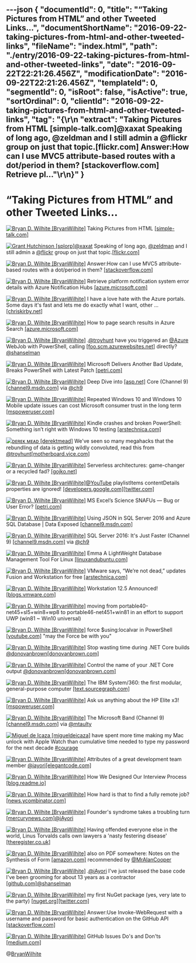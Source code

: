 ---json
{
  "documentId": 0,
  "title": "“Taking Pictures from HTML” and other Tweeted Links…",
  "documentShortName": "2016-09-22-taking-pictures-from-html-and-other-tweeted-links",
  "fileName": "index.html",
  "path": "./entry/2016-09-22-taking-pictures-from-html-and-other-tweeted-links",
  "date": "2016-09-22T22:21:26.456Z",
  "modificationDate": "2016-09-22T22:21:26.456Z",
  "templateId": 0,
  "segmentId": 0,
  "isRoot": false,
  "isActive": true,
  "sortOrdinal": 0,
  "clientId": "2016-09-22-taking-pictures-from-html-and-other-tweeted-links",
  "tag": "{\r\n  \"extract\": \"Taking Pictures from HTML [simple-talk.com]@xaxat Speaking of long ago, @zeldman and I still admin a @flickr group on just that topic.[flickr.com] Answer:How can I use MVC5 attribute-based routes with a dot/period in them? [stackoverflow.com] Retrieve pl...\"\r\n}"
}
---

# “Taking Pictures from HTML” and other Tweeted Links…

[<img alt="Bryan D. Wilhite [BryanWilhite]" src="https://songhay.blob.core.windows.net/shared-social-twitter/BryanWilhite.jpeg">](http://songhayblog.azurewebsites.net/ "Bryan D. Wilhite [BryanWilhite]") Taking Pictures from HTML [[simple-talk.com]](https://www.simple-talk.com/dotnet/asp-net/taking-pictures-html/)

[<img alt="Grant Hutchinson [splorp]" src="https://songhay.blob.core.windows.net/shared-social-twitter/splorp.jpeg">](http://splorp.com/ "Grant Hutchinson [splorp]")[@xaxat](http://twitter.com/xaxat) Speaking of long ago, [@zeldman](http://twitter.com/zeldman) and I still admin a [@flickr](http://twitter.com/flickr) group on just that topic.[[flickr.com]](https://www.flickr.com/groups/underwearshowing/)

[<img alt="Bryan D. Wilhite [BryanWilhite]" src="https://songhay.blob.core.windows.net/shared-social-twitter/BryanWilhite.jpeg">](http://songhayblog.azurewebsites.net/ "Bryan D. Wilhite [BryanWilhite]") Answer:How can I use MVC5 attribute-based routes with a dot/period in them? [[stackoverflow.com]](http://stackoverflow.com/a/28693331/22944?stw=2)

[<img alt="Bryan D. Wilhite [BryanWilhite]" src="https://songhay.blob.core.windows.net/shared-social-twitter/BryanWilhite.jpeg">](http://songhayblog.azurewebsites.net/ "Bryan D. Wilhite [BryanWilhite]") Retrieve platform notification system error details with Azure Notification Hubs [[azure.microsoft.com]](https://azure.microsoft.com/en-us/blog/retrieve-platform-notification-system-error-details-with-azure-notification-hubs/)

[<img alt="Bryan D. Wilhite [BryanWilhite]" src="https://songhay.blob.core.windows.net/shared-social-twitter/BryanWilhite.jpeg">](http://songhayblog.azurewebsites.net/ "Bryan D. Wilhite [BryanWilhite]") I have a love hate with the Azure portals. Some days it's fast and lets me do exactly what I want, other ... [[chriskirby.net]](http://chriskirby.net/blog/running-your-azure-webjobs-with-the-kudu-api)

[<img alt="Bryan D. Wilhite [BryanWilhite]" src="https://songhay.blob.core.windows.net/shared-social-twitter/BryanWilhite.jpeg">](http://songhayblog.azurewebsites.net/ "Bryan D. Wilhite [BryanWilhite]") How to page search results in Azure Search [[azure.microsoft.com]](https://azure.microsoft.com/en-us/documentation/articles/search-pagination-page-layout/)

[<img alt="Bryan D. Wilhite [BryanWilhite]" src="https://songhay.blob.core.windows.net/shared-social-twitter/BryanWilhite.jpeg">](http://songhayblog.azurewebsites.net/ "Bryan D. Wilhite [BryanWilhite]") .[@troyhunt](http://twitter.com/troyhunt) have you triggered an [@Azure](http://twitter.com/Azure) WebJob with PowerShell, calling [[foo.scm.azurewebsites.net]](http://FOO.scm.azurewebsites.net/api/triggeredwebjobs/BAR) directly? [@shanselman](http://twitter.com/shanselman)

[<img alt="Bryan D. Wilhite [BryanWilhite]" src="https://songhay.blob.core.windows.net/shared-social-twitter/BryanWilhite.jpeg">](http://songhayblog.azurewebsites.net/ "Bryan D. Wilhite [BryanWilhite]") Microsoft Delivers Another Bad Update, Breaks PowerShell with Latest Patch [[petri.com]](https://www.petri.com/microsoft-delivers-another-bad-update-breaks-powershell-latest-patch)

[<img alt="Bryan D. Wilhite [BryanWilhite]" src="https://songhay.blob.core.windows.net/shared-social-twitter/BryanWilhite.jpeg">](http://songhayblog.azurewebsites.net/ "Bryan D. Wilhite [BryanWilhite]") Deep Dive into [[asp.net]](http://ASP.NET) Core (Channel 9) [[channel9.msdn.com]](https://channel9.msdn.com/Events/Visual-Studio/Visual-Studio-Live-Redmond-2016/TH17) via [@ch9](http://twitter.com/ch9)

[<img alt="Bryan D. Wilhite [BryanWilhite]" src="https://songhay.blob.core.windows.net/shared-social-twitter/BryanWilhite.jpeg">](http://songhayblog.azurewebsites.net/ "Bryan D. Wilhite [BryanWilhite]") Repeated Windows 10 and Windows 10 Mobile update issues can cost Microsoft consumer trust in the long term [[mspoweruser.com]](http://mspoweruser.com/repeated-windows-10-windows-10-mobile-update-issues-can-cost-microsoft-consumer-trust-long-term/)

[<img alt="Bryan D. Wilhite [BryanWilhite]" src="https://songhay.blob.core.windows.net/shared-social-twitter/BryanWilhite.jpeg">](http://songhayblog.azurewebsites.net/ "Bryan D. Wilhite [BryanWilhite]") Kindle crashes and broken PowerShell: Something isn’t right with Windows 10 testing [[arstechnica.com]](http://arstechnica.com/information-technology/2016/08/kindle-crashes-and-broken-powershell-something-isnt-right-with-windows-10-testing/)

[<img alt="ᴅᴇʀᴇᴋ ᴍᴇᴀᴅ [derektmead]" src="https://songhay.blob.core.windows.net/shared-social-twitter/derektmead.png">](http://motherboard.vice.com/read/are-we-in-control-of-our-brains-probably-not "ᴅᴇʀᴇᴋ ᴍᴇᴀᴅ [derektmead]") We've seen so many megahacks that the rebundling of data is getting wildly convoluted, read this from [@troyhunt](http://twitter.com/troyhunt)[[motherboard.vice.com]](http://motherboard.vice.com/en_au/read/what-ive-learned-about-the-sketchy-brokers-who-trade-passwords-by-the-millions)

[<img alt="Bryan D. Wilhite [BryanWilhite]" src="https://songhay.blob.core.windows.net/shared-social-twitter/BryanWilhite.jpeg">](http://songhayblog.azurewebsites.net/ "Bryan D. Wilhite [BryanWilhite]") Serverless architectures: game-changer or a recycled fad? [[gojko.net]](https://gojko.net/2016/08/27/serverless.html)

[<img alt="Bryan D. Wilhite [BryanWilhite]" src="https://songhay.blob.core.windows.net/shared-social-twitter/BryanWilhite.jpeg">](http://songhayblog.azurewebsites.net/ "Bryan D. Wilhite [BryanWilhite]")[@YouTube](http://twitter.com/YouTube) playlistItems contentDetails properties are ignored! [[developers.google.com]](https://developers.google.com/youtube/v3/docs/playlistItems/list)[[twitter.com]](https://twitter.com/BryanWilhite/status/768614277427044352/photo/1)

[<img alt="Bryan D. Wilhite [BryanWilhite]" src="https://songhay.blob.core.windows.net/shared-social-twitter/BryanWilhite.jpeg">](http://songhayblog.azurewebsites.net/ "Bryan D. Wilhite [BryanWilhite]") MS Excel’s Science SNAFUs — Bug or User Error? [[petri.com]](https://www.petri.com/excel-science-snafu-richij-1675204)

[<img alt="Bryan D. Wilhite [BryanWilhite]" src="https://songhay.blob.core.windows.net/shared-social-twitter/BryanWilhite.jpeg">](http://songhayblog.azurewebsites.net/ "Bryan D. Wilhite [BryanWilhite]") Using JSON in SQL Server 2016 and Azure SQL Database | Data Exposed [[channel9.msdn.com]](https://channel9.msdn.com/Shows/Data-Exposed/Using-JSON-in-SQL-Server-2016-and-Azure-SQL-Database)

[<img alt="Bryan D. Wilhite [BryanWilhite]" src="https://songhay.blob.core.windows.net/shared-social-twitter/BryanWilhite.jpeg">](http://songhayblog.azurewebsites.net/ "Bryan D. Wilhite [BryanWilhite]") SQL Server 2016: It's Just Faster (Channel 9) [[channel9.msdn.com]](https://channel9.msdn.com/Shows/Data-Exposed/SQL-Server-2016-Its-Just-Faster) via [@ch9](http://twitter.com/ch9)

[<img alt="Bryan D. Wilhite [BryanWilhite]" src="https://songhay.blob.core.windows.net/shared-social-twitter/BryanWilhite.jpeg">](http://songhayblog.azurewebsites.net/ "Bryan D. Wilhite [BryanWilhite]") Emma A LightWeight Database Management Tool For Linux [[linuxandubuntu.com]](http://www.linuxandubuntu.com/home/emma-a-lightweight-database-management-tool-for-linux)

[<img alt="Bryan D. Wilhite [BryanWilhite]" src="https://songhay.blob.core.windows.net/shared-social-twitter/BryanWilhite.jpeg">](http://songhayblog.azurewebsites.net/ "Bryan D. Wilhite [BryanWilhite]") VMware says, “We’re not dead,” updates Fusion and Workstation for free [[arstechnica.com]](http://arstechnica.com/information-technology/2016/08/vmware-says-were-not-dead-updates-fusion-and-workstation-for-free/)

[<img alt="Bryan D. Wilhite [BryanWilhite]" src="https://songhay.blob.core.windows.net/shared-social-twitter/BryanWilhite.jpeg">](http://songhayblog.azurewebsites.net/ "Bryan D. Wilhite [BryanWilhite]") Workstation 12.5 Announced! [[blogs.vmware.com]](http://blogs.vmware.com/workstation/2016/08/workstation-12-5-announced.html)

[<img alt="Bryan D. Wilhite [BryanWilhite]" src="https://songhay.blob.core.windows.net/shared-social-twitter/BryanWilhite.jpeg">](http://songhayblog.azurewebsites.net/ "Bryan D. Wilhite [BryanWilhite]") moving from portable40-net45+sl5+win8+wp8 to portable46-net451+win81 in an effort to support UWP (win81 ~ Win10 universal)

[<img alt="Bryan D. Wilhite [BryanWilhite]" src="https://songhay.blob.core.windows.net/shared-social-twitter/BryanWilhite.jpeg">](http://songhayblog.azurewebsites.net/ "Bryan D. Wilhite [BryanWilhite]") force $using:localvar in PowerShell [[youtube.com]](https://www.youtube.com/watch?v=ZfKPcLP6314) "may the Force be with you"

[<img alt="Bryan D. Wilhite [BryanWilhite]" src="https://songhay.blob.core.windows.net/shared-social-twitter/BryanWilhite.jpeg">](http://songhayblog.azurewebsites.net/ "Bryan D. Wilhite [BryanWilhite]") Stop wasting time during .NET Core builds [@donovanbrown](http://twitter.com/donovanbrown)[[donovanbrown.com]](http://www.donovanbrown.com/post.aspx?id=42d9036b-3076-4a13-a9c3-3953bc543206)

[<img alt="Bryan D. Wilhite [BryanWilhite]" src="https://songhay.blob.core.windows.net/shared-social-twitter/BryanWilhite.jpeg">](http://songhayblog.azurewebsites.net/ "Bryan D. Wilhite [BryanWilhite]") Control the name of your .NET Core output [@donovanbrown](http://twitter.com/donovanbrown)[[donovanbrown.com]](http://www.donovanbrown.com/post.aspx?id=11dafc22-0735-4d3c-bd91-545465617005)

[<img alt="Bryan D. Wilhite [BryanWilhite]" src="https://songhay.blob.core.windows.net/shared-social-twitter/BryanWilhite.jpeg">](http://songhayblog.azurewebsites.net/ "Bryan D. Wilhite [BryanWilhite]") The IBM System/360: the first modular, general-purpose computer [[text.sourcegraph.com]](https://text.sourcegraph.com/the-ibm-system-360-the-first-modular-general-purpose-computer-98caeb0c9d1b)

[<img alt="Bryan D. Wilhite [BryanWilhite]" src="https://songhay.blob.core.windows.net/shared-social-twitter/BryanWilhite.jpeg">](http://songhayblog.azurewebsites.net/ "Bryan D. Wilhite [BryanWilhite]") Ask us anything about the HP Elite x3! [[mspoweruser.com]](http://mspoweruser.com/ask-us-anything-hp-elite-x3/)

[<img alt="Bryan D. Wilhite [BryanWilhite]" src="https://songhay.blob.core.windows.net/shared-social-twitter/BryanWilhite.jpeg">](http://songhayblog.azurewebsites.net/ "Bryan D. Wilhite [BryanWilhite]") The Microsoft Band (Channel 9) [[channel9.msdn.com]](https://channel9.msdn.com/Shows/Context/The-Microsoft-Band) via [@mtaulty](http://twitter.com/mtaulty)

[<img alt="Miguel de Icaza [migueldeicaza]" src="https://songhay.blob.core.windows.net/shared-social-twitter/migueldeicaza.png">](http://tirania.org/blog "Miguel de Icaza [migueldeicaza]") have spent more time making my Mac unlock with Apple Watch than cumulative time needed to type my password for the next decade [#courage](http://twitter.com/search?q=%23courage)

[<img alt="Bryan D. Wilhite [BryanWilhite]" src="https://songhay.blob.core.windows.net/shared-social-twitter/BryanWilhite.jpeg">](http://songhayblog.azurewebsites.net/ "Bryan D. Wilhite [BryanWilhite]") Attributes of a great development team member [@iayori](http://twitter.com/iayori)[[elegantcode.com]](http://elegantcode.com/2016/08/24/attributes-of-a-great-development-team-member/)

[<img alt="Bryan D. Wilhite [BryanWilhite]" src="https://songhay.blob.core.windows.net/shared-social-twitter/BryanWilhite.jpeg">](http://songhayblog.azurewebsites.net/ "Bryan D. Wilhite [BryanWilhite]") How We Designed Our Interview Process [[blog.readme.io]](https://blog.readme.io/how-we-designed-our-interview-process/)

[<img alt="Bryan D. Wilhite [BryanWilhite]" src="https://songhay.blob.core.windows.net/shared-social-twitter/BryanWilhite.jpeg">](http://songhayblog.azurewebsites.net/ "Bryan D. Wilhite [BryanWilhite]") How hard is that to find a fully remote job? [[news.ycombinator.com]](https://news.ycombinator.com/item?id=12378281)

[<img alt="Bryan D. Wilhite [BryanWilhite]" src="https://songhay.blob.core.windows.net/shared-social-twitter/BryanWilhite.jpeg">](http://songhayblog.azurewebsites.net/ "Bryan D. Wilhite [BryanWilhite]") Founder's syndrome takes a troubling turn [[mercurynews.com]](http://www.mercurynews.com/michelle-quinn/ci_30285683/founders-syndrome-takes-troubling-turn)[@iAyori](http://twitter.com/iAyori)

[<img alt="Bryan D. Wilhite [BryanWilhite]" src="https://songhay.blob.core.windows.net/shared-social-twitter/BryanWilhite.jpeg">](http://songhayblog.azurewebsites.net/ "Bryan D. Wilhite [BryanWilhite]") Having offended everyone else in the world, Linus Torvalds calls own lawyers a 'nasty festering disease' [[theregister.co.uk]](http://www.theregister.co.uk/2016/08/26/linus_torvalds_calls_own_lawyers_nasty_festering_disease/)

[<img alt="Bryan D. Wilhite [BryanWilhite]" src="https://songhay.blob.core.windows.net/shared-social-twitter/BryanWilhite.jpeg">](http://songhayblog.azurewebsites.net/ "Bryan D. Wilhite [BryanWilhite]") also on PDF somewhere: Notes on the Synthesis of Form [[amazon.com]](http://www.amazon.com/Notes-Synthesis-Form-Harvard-Paperbacks/dp/0674627512%3FSubscriptionId%3D1SW6D7X6ZXXR92KVX0G2%26tag%3Dthekintespacec00%26linkCode%3Dxm2%26camp%3D2025%26creative%3D165953%26creativeASIN%3D0674627512) recommended by [@MrAlanCooper](http://twitter.com/MrAlanCooper)

[<img alt="Bryan D. Wilhite [BryanWilhite]" src="https://songhay.blob.core.windows.net/shared-social-twitter/BryanWilhite.jpeg">](http://songhayblog.azurewebsites.net/ "Bryan D. Wilhite [BryanWilhite]") .[@iAyori](http://twitter.com/iAyori) I've just released the base code I've been grooming for about 13 years as a contractor [[github.com]](https://github.com/BryanWilhite/SonghayCore)[@shanselman](http://twitter.com/shanselman)

[<img alt="Bryan D. Wilhite [BryanWilhite]" src="https://songhay.blob.core.windows.net/shared-social-twitter/BryanWilhite.jpeg">](http://songhayblog.azurewebsites.net/ "Bryan D. Wilhite [BryanWilhite]") my first NuGet package (yes, very late to the party) [[nuget.org]](https://www.nuget.org/packages/SonghayCore/)[[twitter.com]](https://twitter.com/BryanWilhite/status/768946970891124736/photo/1)

[<img alt="Bryan D. Wilhite [BryanWilhite]" src="https://songhay.blob.core.windows.net/shared-social-twitter/BryanWilhite.jpeg">](http://songhayblog.azurewebsites.net/ "Bryan D. Wilhite [BryanWilhite]") Answer:Use Invoke-WebRequest with a username and password for basic authentication on the GitHub API [[stackoverflow.com]](http://stackoverflow.com/a/27951845/22944?stw=2)

[<img alt="Bryan D. Wilhite [BryanWilhite]" src="https://songhay.blob.core.windows.net/shared-social-twitter/BryanWilhite.jpeg">](http://songhayblog.azurewebsites.net/ "Bryan D. Wilhite [BryanWilhite]") GitHub Issues Do's and Don'ts [[medium.com]](https://medium.com/@jhchen/45-github-issues-dos-and-donts-dfec9ab4b612)

@[BryanWilhite](https://twitter.com/BryanWilhite)
